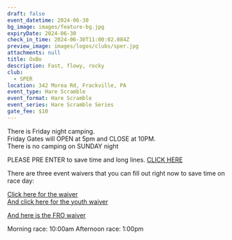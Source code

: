 ```yaml
---
draft: false
event_datetime: 2024-06-30
bg_image: images/feature-bg.jpg
expiryDate: 2024-06-30
check_in_time: 2024-06-30T11:00:02.084Z
preview_image: images/logos/clubs/sper.jpg
attachments: null
title: OxBo
description: Fast, flowy, rocky
club:
  - SPER
location: 342 Morea Rd, Frackville, PA
event_type: Hare Scramble
event_format: Hare Scramble
event_series: Hare Scramble Series
gate_fee: $10
---
```

There is Friday night camping.\
Friday Gates will OPEN at 5pm and CLOSE at 10PM. \
There is no camping on SUNDAY night

PLEASE PRE ENTER to save time and long lines. [ CLICK HERE](https://www.moto-tally.com/ECEA/ECEA/PreEntry.aspx)

There are three event waivers that you can fill out right now to save time on race day:

[Click here for the waiver](/attachments/events/2023-sper-oxbo-waiver.pdf)\
[And click here for the youth waiver](/attachments/events/2023-sper-oxbo-youth-waiver.pdf)

[And here is the FRO waiver](https://link.edgepilot.com/s/d4ef2188/solb1XjDdkuWUacoOASnqQ?u=https://waivers.readingoutdoors.com/event-oxbo)

Morning race: 10:00am
Afternoon race: 1:00pm